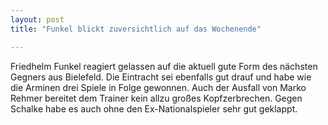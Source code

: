 ```yaml
---
layout: post
title: "Funkel blickt zuversichtlich auf das Wochenende"

---
```


Friedhelm Funkel reagiert gelassen auf die aktuell gute Form des nächsten Gegners aus Bielefeld. Die Eintracht sei ebenfalls gut drauf und habe wie die Arminen drei Spiele in Folge gewonnen. Auch der Ausfall von Marko Rehmer bereitet dem Trainer kein allzu großes Kopfzerbrechen. Gegen Schalke habe es auch ohne den Ex-Nationalspieler sehr gut geklappt.


